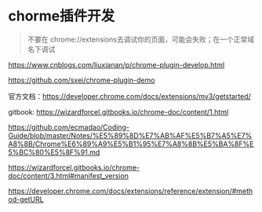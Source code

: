 # chorme插件开发



> 不要在 chrome://extensions去调试你的页面，可能会失败；在一个正常域名下调试


https://www.cnblogs.com/liuxianan/p/chrome-plugin-develop.html

https://github.com/sxei/chrome-plugin-demo


官方文档：https://developer.chrome.com/docs/extensions/mv3/getstarted/

gitbook: https://wizardforcel.gitbooks.io/chrome-doc/content/1.html

https://github.com/ecmadao/Coding-Guide/blob/master/Notes/%E5%89%8D%E7%AB%AF%E5%B7%A5%E7%A8%8B/Chrome%E6%89%A9%E5%B1%95%E7%A8%8B%E5%BA%8F%E5%BC%80%E5%8F%91.md

https://wizardforcel.gitbooks.io/chrome-doc/content/3.html#manifest_version

https://developer.chrome.com/docs/extensions/reference/extension/#method-getURL

